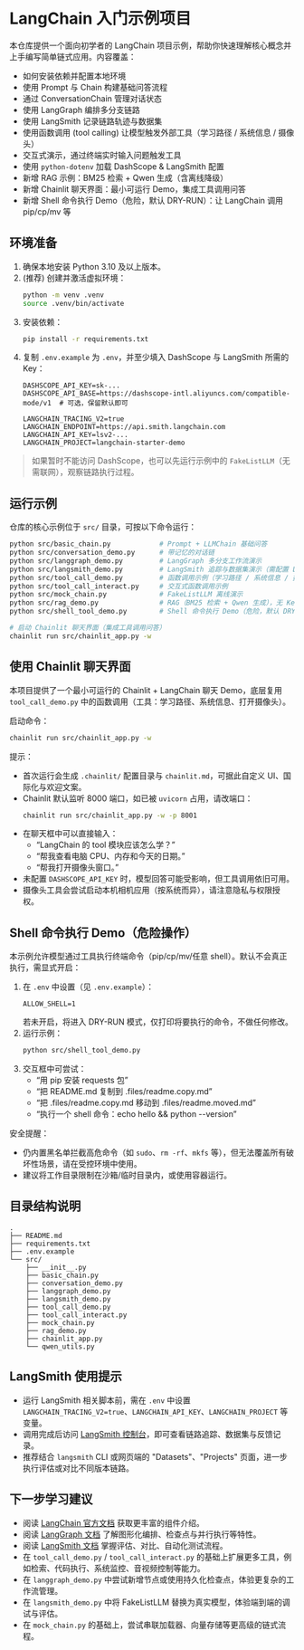 # LangChain 入门示例项目

本仓库提供一个面向初学者的 LangChain 项目示例，帮助你快速理解核心概念并上手编写简单链式应用。内容覆盖：

- 如何安装依赖并配置本地环境
- 使用 Prompt 与 Chain 构建基础问答流程
- 通过 ConversationChain 管理对话状态
- 使用 LangGraph 编排多分支链路
- 使用 LangSmith 记录链路轨迹与数据集
- 使用函数调用 (tool calling) 让模型触发外部工具（学习路径 / 系统信息 / 摄像头）
- 交互式演示，通过终端实时输入问题触发工具
- 使用 `python-dotenv` 加载 DashScope & LangSmith 配置
- 新增 RAG 示例：BM25 检索 + Qwen 生成（含离线降级）
- 新增 Chainlit 聊天界面：最小可运行 Demo，集成工具调用问答
 - 新增 Shell 命令执行 Demo（危险，默认 DRY-RUN）：让 LangChain 调用 pip/cp/mv 等

## 环境准备

1. 确保本地安装 Python 3.10 及以上版本。
2. (推荐) 创建并激活虚拟环境：
   ```bash
   python -m venv .venv
   source .venv/bin/activate
   ```
3. 安装依赖：
   ```bash
   pip install -r requirements.txt
   ```
4. 复制 `.env.example` 为 `.env`，并至少填入 DashScope 与 LangSmith 所需的 Key：
   ```env
   DASHSCOPE_API_KEY=sk-...
   DASHSCOPE_API_BASE=https://dashscope-intl.aliyuncs.com/compatible-mode/v1  # 可选，保留默认即可

   LANGCHAIN_TRACING_V2=true
   LANGCHAIN_ENDPOINT=https://api.smith.langchain.com
   LANGCHAIN_API_KEY=lsv2-...
   LANGCHAIN_PROJECT=langchain-starter-demo
   ```

> 如果暂时不能访问 DashScope，也可以先运行示例中的 `FakeListLLM`（无需联网），观察链路执行过程。

## 运行示例

仓库的核心示例位于 `src/` 目录，可按以下命令运行：

```bash
python src/basic_chain.py            # Prompt + LLMChain 基础问答
python src/conversation_demo.py      # 带记忆的对话链
python src/langgraph_demo.py         # LangGraph 多分支工作流演示
python src/langsmith_demo.py         # LangSmith 追踪与数据集演示（需配置 LangSmith）
python src/tool_call_demo.py         # 函数调用示例（学习路径 / 系统信息 / 摄像头）
python src/tool_call_interact.py     # 交互式函数调用示例
python src/mock_chain.py             # FakeListLLM 离线演示
python src/rag_demo.py               # RAG（BM25 检索 + Qwen 生成），无 Key 自动降级离线
python src/shell_tool_demo.py        # Shell 命令执行 Demo（危险，默认 DRY-RUN）

# 启动 Chainlit 聊天界面（集成工具调用问答）
chainlit run src/chainlit_app.py -w
```

## 使用 Chainlit 聊天界面

本项目提供了一个最小可运行的 Chainlit + LangChain 聊天 Demo，底层复用 `tool_call_demo.py` 中的函数调用（工具：学习路径、系统信息、打开摄像头）。

启动命令：

```bash
chainlit run src/chainlit_app.py -w
```

提示：

- 首次运行会生成 `.chainlit/` 配置目录与 `chainlit.md`，可据此自定义 UI、国际化与欢迎文案。
- Chainlit 默认监听 8000 端口，如已被 `uvicorn` 占用，请改端口：
  ```bash
  chainlit run src/chainlit_app.py -w -p 8001
  ```
- 在聊天框中可以直接输入：
  - “LangChain 的 tool 模块应该怎么学？”
  - “帮我查看电脑 CPU、内存和今天的日期。”
  - “帮我打开摄像头窗口。”
- 未配置 `DASHSCOPE_API_KEY` 时，模型回答可能受影响，但工具调用依旧可用。
- 摄像头工具会尝试启动本机相机应用（按系统而异），请注意隐私与权限授权。

## Shell 命令执行 Demo（危险操作）

本示例允许模型通过工具执行终端命令（pip/cp/mv/任意 shell）。默认不会真正执行，需显式开启：

1. 在 `.env` 中设置（见 `.env.example`）：
   ```env
   ALLOW_SHELL=1
   ```
   若未开启，将进入 DRY-RUN 模式，仅打印将要执行的命令，不做任何修改。
2. 运行示例：
   ```bash
   python src/shell_tool_demo.py
   ```
3. 交互框中可尝试：
   - “用 pip 安装 requests 包”
   - “把 README.md 复制到 .files/readme.copy.md”
   - “把 .files/readme.copy.md 移动到 .files/readme.moved.md”
   - “执行一个 shell 命令：echo hello && python --version”

安全提醒：
- 仍内置黑名单拦截高危命令（如 `sudo`、`rm -rf`、`mkfs` 等），但无法覆盖所有破坏性场景，请在受控环境中使用。
- 建议将工作目录限制在沙箱/临时目录内，或使用容器运行。

## 目录结构说明

```
.
├── README.md
├── requirements.txt
├── .env.example
└── src/
    ├── __init__.py
    ├── basic_chain.py
    ├── conversation_demo.py
    ├── langgraph_demo.py
    ├── langsmith_demo.py
    ├── tool_call_demo.py
    ├── tool_call_interact.py
    ├── mock_chain.py
    ├── rag_demo.py
    ├── chainlit_app.py
    └── qwen_utils.py
```

## LangSmith 使用提示

- 运行 LangSmith 相关脚本前，需在 `.env` 中设置 `LANGCHAIN_TRACING_V2=true`、`LANGCHAIN_API_KEY`、`LANGCHAIN_PROJECT` 等变量。
- 调用完成后访问 [LangSmith 控制台](https://smith.langchain.com/)，即可查看链路追踪、数据集与反馈记录。
- 推荐结合 `langsmith` CLI 或网页端的 "Datasets"、"Projects" 页面，进一步执行评估或对比不同版本链路。

## 下一步学习建议

- 阅读 [LangChain 官方文档](https://python.langchain.com/docs/introduction/) 获取更丰富的组件介绍。
- 阅读 [LangGraph 文档](https://langchain-ai.github.io/langgraph/) 了解图形化编排、检查点与并行执行等特性。
- 阅读 [LangSmith 文档](https://docs.smith.langchain.com/) 掌握评估、对比、自动化测试流程。
- 在 `tool_call_demo.py` / `tool_call_interact.py` 的基础上扩展更多工具，例如检索、代码执行、系统监控、音视频控制等能力。
- 在 `langgraph_demo.py` 中尝试新增节点或使用持久化检查点，体验更复杂的工作流管理。
- 在 `langsmith_demo.py` 中将 FakeListLLM 替换为真实模型，体验端到端的调试与评估。
- 在 `mock_chain.py` 的基础上，尝试串联加载器、向量存储等更高级的链式流程。
